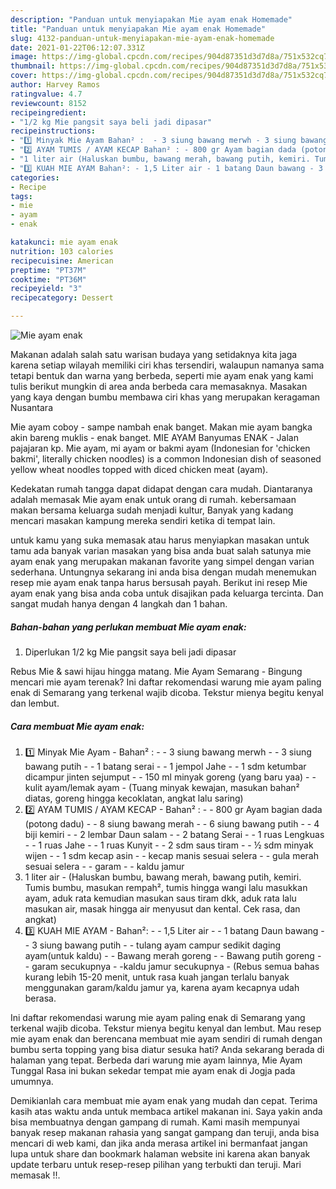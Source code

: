 ```yaml
---
description: "Panduan untuk menyiapakan Mie ayam enak Homemade"
title: "Panduan untuk menyiapakan Mie ayam enak Homemade"
slug: 4132-panduan-untuk-menyiapakan-mie-ayam-enak-homemade
date: 2021-01-22T06:12:07.331Z
image: https://img-global.cpcdn.com/recipes/904d87351d3d7d8a/751x532cq70/mie-ayam-enak-foto-resep-utama.jpg
thumbnail: https://img-global.cpcdn.com/recipes/904d87351d3d7d8a/751x532cq70/mie-ayam-enak-foto-resep-utama.jpg
cover: https://img-global.cpcdn.com/recipes/904d87351d3d7d8a/751x532cq70/mie-ayam-enak-foto-resep-utama.jpg
author: Harvey Ramos
ratingvalue: 4.7
reviewcount: 8152
recipeingredient:
- "1/2 kg Mie pangsit saya beli jadi dipasar"
recipeinstructions:
- "1️⃣ Minyak Mie Ayam Bahan² :  - 3 siung bawang merwh - 3 siung bawang putih - 1 batang serai - 1 jempol Jahe - 1 sdm ketumbar dicampur jinten sejumput - 150 ml minyak goreng (yang baru yaa) - kulit ayam/lemak ayam (Tuang minyak kewajan, masukan bahan² diatas, goreng hingga kecoklatan, angkat lalu saring)"
- "2️⃣ AYAM TUMIS / AYAM KECAP Bahan² : - 800 gr Ayam bagian dada (potong dadu) - 8 siung bawang merah - 6 siung bawang putih - 4 biji kemiri - 2 lembar Daun salam - 2 batang Serai - 1 ruas Lengkuas - 1 ruas Jahe - 1 ruas Kunyit - 2 sdm saus tiram - ½ sdm minyak wijen  - 1 sdm kecap asin - kecap manis sesuai selera - gula merah sesuai selera - garam - kaldu jamur"
- "1 liter air (Haluskan bumbu, bawang merah, bawang putih, kemiri. Tumis bumbu, masukan rempah², tumis hingga wangi lalu masukkan ayam, aduk rata kemudian masukan saus tiram dkk, aduk rata lalu masukan air, masak hingga air menyusut dan kental. Cek rasa, dan angkat)"
- "3️⃣ KUAH MIE AYAM Bahan²: - 1,5 Liter air - 1 batang Daun bawang - 3 siung bawang putih - tulang ayam campur sedikit daging ayam(untuk kaldu) - Bawang merah goreng  - Bawang putih goreng - garam secukupnya -kaldu jamur secukupnya (Rebus semua bahas kurang lebih 15-20 menit, untuk rasa kuah jangan terlalu banyak menggunakan garam/kaldu jamur ya, karena ayam kecapnya udah berasa."
categories:
- Recipe
tags:
- mie
- ayam
- enak

katakunci: mie ayam enak 
nutrition: 103 calories
recipecuisine: American
preptime: "PT37M"
cooktime: "PT36M"
recipeyield: "3"
recipecategory: Dessert

---
```



![Mie ayam enak](https://img-global.cpcdn.com/recipes/904d87351d3d7d8a/751x532cq70/mie-ayam-enak-foto-resep-utama.jpg)

Makanan adalah salah satu warisan budaya yang setidaknya kita jaga karena setiap wilayah memiliki ciri khas tersendiri, walaupun namanya sama tetapi bentuk dan warna yang berbeda, seperti mie ayam enak yang kami tulis berikut mungkin di area anda berbeda cara memasaknya. Masakan yang kaya dengan bumbu membawa ciri khas yang merupakan keragaman Nusantara

Mie ayam coboy - sampe nambah enak banget. Makan mie ayam bangka akin bareng muklis - enak banget. MIE AYAM Banyumas ENAK - Jalan pajajaran kp. Mie ayam, mi ayam or bakmi ayam (Indonesian for &#39;chicken bakmi&#39;, literally chicken noodles) is a common Indonesian dish of seasoned yellow wheat noodles topped with diced chicken meat (ayam).

Kedekatan rumah tangga dapat didapat dengan cara mudah. Diantaranya adalah memasak Mie ayam enak untuk orang di rumah. kebersamaan makan bersama keluarga sudah menjadi kultur, Banyak yang kadang mencari masakan kampung mereka sendiri ketika di tempat lain.

untuk kamu yang suka memasak atau harus menyiapkan masakan untuk tamu ada banyak varian masakan yang bisa anda buat salah satunya mie ayam enak yang merupakan makanan favorite yang simpel dengan varian sederhana. Untungnya sekarang ini anda bisa dengan mudah menemukan resep mie ayam enak tanpa harus bersusah payah.
Berikut ini resep Mie ayam enak yang bisa anda coba untuk disajikan pada keluarga tercinta. Dan sangat mudah hanya dengan 4 langkah dan 1 bahan.


<!--inarticleads1-->

##### Bahan-bahan yang perlukan membuat Mie ayam enak:

1. Diperlukan 1/2 kg Mie pangsit saya beli jadi dipasar


Rebus Mie &amp; sawi hijau hingga matang. Mie Ayam Semarang - Bingung mencari mie ayam terenak? Ini daftar rekomendasi warung mie ayam paling enak di Semarang yang terkenal wajib dicoba. Tekstur mienya begitu kenyal dan lembut. 

<!--inarticleads2-->

##### Cara membuat  Mie ayam enak:

1. 1️⃣ Minyak Mie Ayam - Bahan² :  - - 3 siung bawang merwh - - 3 siung bawang putih - - 1 batang serai - - 1 jempol Jahe - - 1 sdm ketumbar dicampur jinten sejumput - - 150 ml minyak goreng (yang baru yaa) - - kulit ayam/lemak ayam - (Tuang minyak kewajan, masukan bahan² diatas, goreng hingga kecoklatan, angkat lalu saring)
1. 2️⃣ AYAM TUMIS / AYAM KECAP - Bahan² : - - 800 gr Ayam bagian dada (potong dadu) - - 8 siung bawang merah - - 6 siung bawang putih - - 4 biji kemiri - - 2 lembar Daun salam - - 2 batang Serai - - 1 ruas Lengkuas - - 1 ruas Jahe - - 1 ruas Kunyit - - 2 sdm saus tiram - - ½ sdm minyak wijen  - - 1 sdm kecap asin - - kecap manis sesuai selera - - gula merah sesuai selera - - garam - - kaldu jamur
1. 1 liter air - (Haluskan bumbu, bawang merah, bawang putih, kemiri. Tumis bumbu, masukan rempah², tumis hingga wangi lalu masukkan ayam, aduk rata kemudian masukan saus tiram dkk, aduk rata lalu masukan air, masak hingga air menyusut dan kental. Cek rasa, dan angkat)
1. 3️⃣ KUAH MIE AYAM - Bahan²: - - 1,5 Liter air - - 1 batang Daun bawang - - 3 siung bawang putih - - tulang ayam campur sedikit daging ayam(untuk kaldu) - - Bawang merah goreng  - - Bawang putih goreng - - garam secukupnya - -kaldu jamur secukupnya - (Rebus semua bahas kurang lebih 15-20 menit, untuk rasa kuah jangan terlalu banyak menggunakan garam/kaldu jamur ya, karena ayam kecapnya udah berasa.


Ini daftar rekomendasi warung mie ayam paling enak di Semarang yang terkenal wajib dicoba. Tekstur mienya begitu kenyal dan lembut. Mau resep mie ayam enak dan berencana membuat mie ayam sendiri di rumah dengan bumbu serta topping yang bisa diatur sesuka hati? Anda sekarang berada di halaman yang tepat. Berbeda dari warung mie ayam lainnya, Mie Ayam Tunggal Rasa ini bukan sekedar tempat mie ayam enak di Jogja pada umumnya. 

Demikianlah cara membuat mie ayam enak yang mudah dan cepat. Terima kasih atas waktu anda untuk membaca artikel makanan ini. Saya yakin anda bisa membuatnya dengan gampang di rumah. Kami masih mempunyai banyak resep makanan rahasia yang sangat gampang dan teruji, anda bisa mencari di web kami, dan jika anda merasa artikel ini bermanfaat jangan lupa untuk share dan bookmark halaman website ini karena akan banyak update terbaru untuk resep-resep pilihan yang terbukti dan teruji. Mari memasak !!. 
